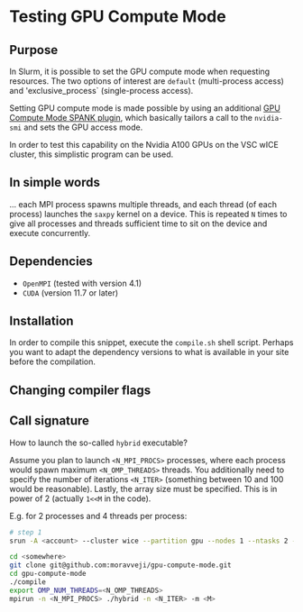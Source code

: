 # Testing GPU Compute Mode

## Purpose
In Slurm, it is possible to set the GPU compute mode when requesting resources.
The two options of interest are `default` (multi-process access) and 'exclusive_process` (single-process access).

Setting GPU compute mode is made possible by using an additional [GPU Compute Mode SPANK plugin](https://github.com/stanford-rc/slurm-spank-gpu_cmode), which basically tailors a call to the `nvidia-smi` and sets the GPU access mode.

In order to test this capability on the Nvidia A100 GPUs on the VSC wICE cluster, this simplistic program can be used.

## In simple words
... each MPI process spawns multiple threads, and each thread (of each process) launches the `saxpy` kernel on a device.
This is repeated `N` times to give all processes and threads sufficient time to sit on the device and execute concurrently.

## Dependencies
- `OpenMPI` (tested with version 4.1)
- `CUDA` (version 11.7 or later)

## Installation
In order to compile this snippet, execute the `compile.sh` shell script.
Perhaps you want to adapt the dependency versions to what is available in your site before the compilation.

## Changing compiler flags


## Call signature
How to launch the so-called `hybrid` executable?

Assume you plan to launch `<N_MPI_PROCS>` processes, where each process would spawn maximum `<N_OMP_THREADS>` threads.
You additionally need to specify the number of iterations `<N_ITER>` (something between 10 and 100 would be reasonable).
Lastly, the array size must be specified.
This is in power of 2 (actually `1<<M` in the code).

E.g. for 2 processes and 4 threads per process:

``` bash
# step 1
srun -A <account> --cluster wice --partition gpu --nodes 1 --ntasks 2 --cpus-per-task 4 --gpus-per-node 1 gpu_cmode default --pty /bin/bash -l

cd <somewhere>
git clone git@github.com:moravveji/gpu-compute-mode.git
cd gpu-compute-mode
./compile
export OMP_NUM_THREADS=<N_OMP_THREADS>
mpirun -n <N_MPI_PROCS> ./hybrid -n <N_ITER> -m <M> 
```